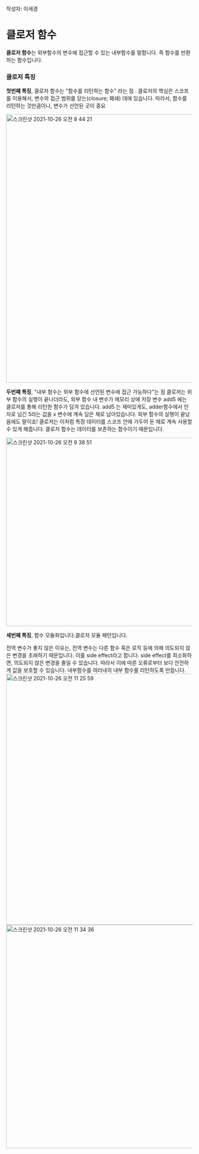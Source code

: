 작성자: 이세경

# 클로저 함수
**클로저 함수**는 외부함수의 변수에 접근할 수 있는 내부함수를 말합니다.
즉 함수를 반환하는 함수입니다. 

### 클로저 특징

**첫번째 특징**, 클로저 함수는 "함수를 리턴하는 함수" 라는 점
. 클로저의 핵심은 스코프를 이용해서, 변수의 접근 범위를 닫는(closure; 폐쇄) 데에 있습니다. 따라서, 함수를 리턴하는 것만큼이나, 변수가 선언된 곳이 중요 <br/>

<img width="722" alt="스크린샷 2021-10-26 오전 8 44 21" src="https://user-images.githubusercontent.com/80687195/139087987-7b506df7-b7f1-40a2-9ee4-3aeaf1e0110f.png">


**두번째 특징**, "내부 함수는 외부 함수에 선언된 변수에 접근 가능하다"는 점
클로저는 외부 함수의 실행이 끝나더라도, 외부 함수 내 변수가 메모리 상에 저장
변수 add5 에는 클로저를 통해 리턴한 함수가 담겨 있습니다. add5 는 재미있게도, adder함수에서 인자로 넘긴 5라는 값을 x 변수에 계속 담은 채로 남아있습니다. 외부 함수의 실행이 끝났음에도 말이죠! 
클로저는 이처럼 특정 데이터를 스코프 안에 가두어 둔 채로 계속 사용할 수 있게 해줍니다.
클로저 함수는 데이터를 보존하는 함수이기 때문입니다. <br/>

<img width="507" alt="스크린샷 2021-10-26 오전 9 38 51" src="https://user-images.githubusercontent.com/80687195/139088085-835204e5-91d0-47f9-8f98-28443bad232d.png">


**세번째 특징**, 함수 모듈화입니다.클로저 모듈 패턴입니다. 

전역 변수가 좋지 않은 이유는, 전역 변수는 다른 함수 혹은 로직 등에 의해 의도되지 않은 변경을 초래하기 때문입니다. 이를 side effect라고 합니다. side effect를 최소화하면, 의도되지 않은 변경을 줄일 수 있습니다. 따라서 이에 따른 오류로부터 보다 안전하게 값을 보호할 수 있습니다. 
내부함수를 여러내의 내부 함수를 리턴하도록 만듭니다. <br/>
<img width="676" alt="스크린샷 2021-10-26 오전 11 25 59" src="https://user-images.githubusercontent.com/80687195/139088192-beef54e0-ca66-4e52-aca9-aa885c931792.png">
<img width="601" alt="스크린샷 2021-10-26 오전 11 34 36" src="https://user-images.githubusercontent.com/80687195/139088233-2cd55fc1-83a1-421a-ae00-ce63f8cb9d6b.png">
